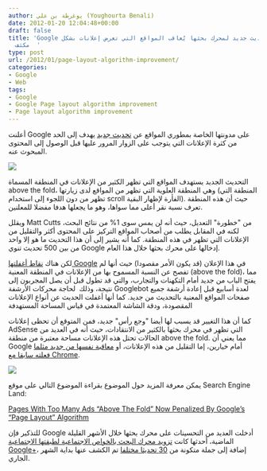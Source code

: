 ```yaml
---
author: يوغرطة بن علي (Youghourta Benali)
date: 2012-01-20 12:04:48+00:00
draft: false
title: 'Google تعلن عن تحديث جديد لمحرك بحثها يُعاقب المواقع التي تعرض إعلانات بشكل
  مكثف  '
type: post
url: /2012/01/page-layout-algorithm-improvement/
categories:
- Google
- Web
tags:
- Google
- Google Page layout algorithm improvement
- Page layout algorithm improvement
---
```


أعلنت Google على مدونتها الخاصة بمطوري المواقع عن [تحديث جديد](http://googlewebmastercentral.blogspot.com/2012/01/page-layout-algorithm-improvement.html) يهدف إلى الحد من كثرة الإعلانات التي يتوجب على الزوار المرور عليها قبل الوصول إلى المحتوى المبحوث عنه.




[![](http://www.it-scoop.com/wp-content/uploads/2012/01/google-logo.jpg)
](http://www.it-scoop.com/wp-content/uploads/2012/01/google-logo.jpg)




التحديث الجديد يستهدف المواقع التي تظهر الكثير من الإعلانات في المنطقة المسماة above the fold، وهي المنطقة العلوية التي تظهر من المواقع لدى زيارتها (المنطقة التي تظهر من دون اللجوء إلى استخدام scroll الفأرة لإظهار البقية). حيث أن هذه المنطقة تعرف نسبة نقر أعلى مما سواها، وهو ما يجعلها هدفا مفضلا للمعلنين.




ويقلل Matt Cutts من "خطورة" التعديل، حيث أنه لن يمس سوى 1% من نتائج البحث، لكنه في المقابل يطلب من أصحاب المواقع التركيز على المحتوى أكثر والتقليل من الإعلانات التي تظهر في هذه المنطقة. كما أنه يشير إلى أن هذا التحديث ما هو إلا واحد من بين 500 تحديث تنوي Google إدخالها على محرك بحثها خلال هذا العام.




لكن هناك [نقاط أغفلتها Google](http://www.ghacks.net/2012/01/20/to-many-ads-above-the-fold-are-bad-says-google/) في هذا الإعلان (قد يكون الأمر مقصودا) حيث أنها لم تفصح عن النسبة المسموح بها من الإعلانات في المنطقة المعنية (above the fold)، مما يفتح الباب من جديد أمام التكهنات والتجارب، والتي قد تطول قبل أن يصل المجربون إلى نتيجة، وذلك  لحاجة محركات الأرشفة Googlebot لعدة أسابيع قبل إعادة أرشفة جميع صفحات المواقع المعنية بالتحديث من جديد. كما أنها أغفلت الحديث عن أنواع الإعلانات المقصودة، ودقة الشاشة المعتمدة في قياس المساحة المستهدفة




كما أن هذا التغيير قد يسبب لها أيضا "وجع رأس" جديد، فمن المتوقع أن تحظى إعلانات AdSense التي تظهر في محرك بحثها بالكثير من الانتقادات، حيث أنه في العديد من الحالات تحتل هذه الإعلانات مساحة معتبرة من منطقة above the fold. مما يعني أن Google أمام خيارين، إما التقليل من هذه الإعلانات، أو [معاقبة نفسها من جديد مثلما فعلته سابقا مع Chrome](http://www.it-scoop.com/2012/01/chrome-page-pagerank-reduced/).




[![](http://www.it-scoop.com/wp-content/uploads/2012/01/google-search-ads-300x243.jpg)
](http://www.it-scoop.com/wp-content/uploads/2012/01/google-search-ads.jpg)




يمكن معرفة المزيد حول الموضوع بقراءة الموضوع التالي على موقع Search Engine Land:




[Pages With Too Many Ads “Above The Fold” Now Penalized By Google’s “Page Layout” Algorithm](http://searchengineland.com/too-many-ads-above-the-fold-now-penalized-by-googles-page-layout-algo-108613)




للتذكير فإن Google أدخلت العديد من التحسينات على محرك بحثها خلال الأشهر القليلة الماضية، أحدثها كانت [تزويد محرك البحث بالخواص الاجتماعية لطبقتها الاجتماعية Google+](http://www.it-scoop.com/2012/01/google-makes-its-search-more-social/)، إضافة إلى جملة متكونة من [30 تحديثا مختلفا](http://www.it-scoop.com/2012/01/google-30-search-quality-changes%e2%80%8e/) تم الكشف عنها بداية الشهر الجاري.
